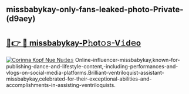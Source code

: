 ## missbabykay-only-fans​-leaked-photo​-Private-(d9aey)


# <h2><a href="https://mediaupload.pro?title=missbabykay&ref=git">🔗👉 🔴 missbabykay-P𝚑ot𝚘𝚜-V𝚒d𝚎o</a></h2>

[![Corinna Kopf Nue Nu𝚍e𝚜](https://i.imgur.com/0qMVB7G.gif)](https://mediaupload.pro?title=missbabykay&ref=git)
Online-influencer-missbabykay,known-for-publishing-dance-and-lifestyle-content,-including-performances-and-vlogs-on-social-media-platforms.Brilliant-ventriloquist-assistant-missbabykay,celebrated-for-their-exceptional-abilities-and-accomplishments-in-assisting-ventriloquists.  